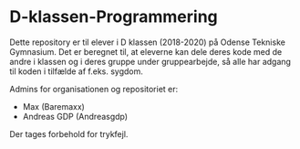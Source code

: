 # D-klassen-Programmering
Dette repository er til elever i D klassen (2018-2020) på Odense Tekniske Gymnasium.
Det er beregnet til, at eleverne kan dele deres kode med de andre i klassen og i deres gruppe under gruppearbejde, så alle har adgang til koden i tilfælde af f.eks. sygdom.

Admins for organisationen og repositoriet er:
- Max (Baremaxx)
- Andreas GDP (Andreasgdp)

Der tages forbehold for trykfejl.

